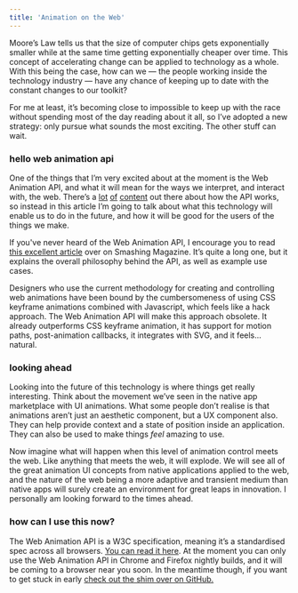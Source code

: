 ```yaml
---
title: 'Animation on the Web'
---
```


Moore’s Law tells us that the size of computer chips gets exponentially smaller while at the same time getting exponentially cheaper over time. This concept of accelerating change can be applied to technology as a whole. With this being the case, how can we — the people working inside the technology industry — have any chance of keeping up to date with the constant changes to our toolkit?

For me at least, it’s becoming close to impossible to keep up with the race without spending most of the day reading about it all, so I’ve adopted a new strategy: only pursue what sounds the most exciting. The other stuff can wait.

### hello web animation api

One of the things that I’m very excited about at the moment is the Web Animation API, and what it will mean for the ways we interpret, and interact with, the web. There’s a [lot](http://updates.html5rocks.com/2014/05/Web-Animations---element-animate-is-now-in-Chrome-36) [of](https://www.youtube.com/watch?v=ep0_0W0qWsc) <a></a> [content](http://web-animations.github.io/web-animations-demos) out there about how the API works, so instead in this article I’m going to talk about what this technology will enable us to do in the future, and how it will be good for the users of the things we make.

If you've never heard of the Web Animation API, I encourage you to read [this excellent article](http://www.smashingmagazine.com/2014/11/18/the-state-of-animation-2014) over on Smashing Magazine. It’s quite a long one, but it explains the overall philosophy behind the API, as well as example use cases.

Designers who use the current methodology for creating and controlling web animations have been bound by the cumbersomeness of using CSS keyframe animations combined with Javascript, which feels like a hack approach. The Web Animation API will make this approach obsolete. It already outperforms CSS keyframe animation, it has support for motion paths, post-animation callbacks, it integrates with SVG, and it feels… natural.

### looking ahead

Looking into the future of this technology is where things get really interesting. Think about the movement we’ve seen in the native app marketplace with UI animations. What some people don’t realise is that animations aren’t just an aesthetic component, but a UX component also. They can help provide context and a state of position inside an application. They can also be used to make things _feel_ amazing to use.

Now imagine what will happen when this level of animation control meets the web. Like anything that meets the web, it will explode. We will see all of the great animation UI concepts from native applications applied to the web, and the nature of the web being a more adaptive and transient medium than native apps will surely create an environment for great leaps in innovation. I personally am looking forward to the times ahead.

### how can I use this now?

The Web Animation API is a W3C specification, meaning it’s a standardised spec across all browsers. [You can read it here](http://w3c.github.io/web-animations/). At the moment you can only use the Web Animation API in Chrome and Firefox nightly builds, and it will be coming to a browser near you soon. In the meantime though, if you want to get stuck in early [check out the shim over on GitHub.](https://github.com/web-animations/web-animations-js)
